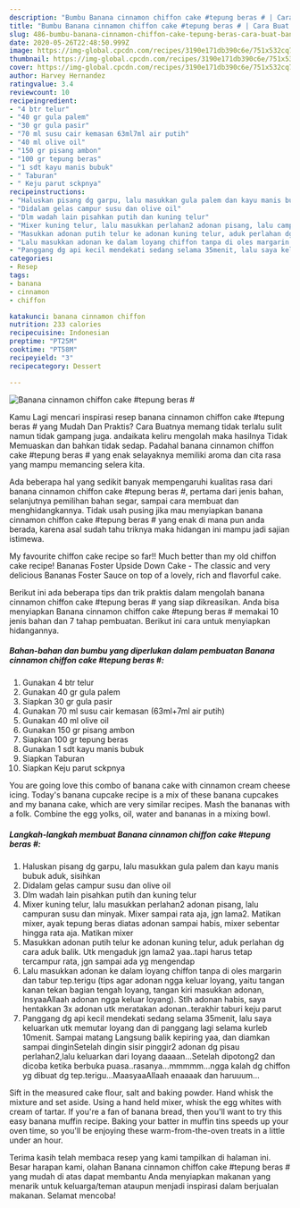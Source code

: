 ```yaml
---
description: "Bumbu Banana cinnamon chiffon cake #tepung beras # | Cara Buat Banana cinnamon chiffon cake #tepung beras # Yang Bisa Manjain Lidah"
title: "Bumbu Banana cinnamon chiffon cake #tepung beras # | Cara Buat Banana cinnamon chiffon cake #tepung beras # Yang Bisa Manjain Lidah"
slug: 486-bumbu-banana-cinnamon-chiffon-cake-tepung-beras-cara-buat-banana-cinnamon-chiffon-cake-tepung-beras-yang-bisa-manjain-lidah
date: 2020-05-26T22:48:50.999Z
image: https://img-global.cpcdn.com/recipes/3190e171db390c6e/751x532cq70/banana-cinnamon-chiffon-cake-tepung-beras-foto-resep-utama.jpg
thumbnail: https://img-global.cpcdn.com/recipes/3190e171db390c6e/751x532cq70/banana-cinnamon-chiffon-cake-tepung-beras-foto-resep-utama.jpg
cover: https://img-global.cpcdn.com/recipes/3190e171db390c6e/751x532cq70/banana-cinnamon-chiffon-cake-tepung-beras-foto-resep-utama.jpg
author: Harvey Hernandez
ratingvalue: 3.4
reviewcount: 10
recipeingredient:
- "4 btr telur"
- "40 gr gula palem"
- "30 gr gula pasir"
- "70 ml susu cair kemasan 63ml7ml air putih"
- "40 ml olive oil"
- "150 gr pisang ambon"
- "100 gr tepung beras"
- "1 sdt kayu manis bubuk"
- " Taburan"
- " Keju parut sckpnya"
recipeinstructions:
- "Haluskan pisang dg garpu, lalu masukkan gula palem dan kayu manis bubuk aduk, sisihkan"
- "Didalam gelas campur susu dan olive oil"
- "Dlm wadah lain pisahkan putih dan kuning telur"
- "Mixer kuning telur, lalu masukkan perlahan2 adonan pisang, lalu campuran susu dan minyak. Mixer sampai rata aja, jgn lama2. Matikan mixer, ayak tepung beras diatas adonan sampai habis, mixer sebentar hingga rata aja. Matikan mixer"
- "Masukkan adonan putih telur ke adonan kuning telur, aduk perlahan dg cara aduk balik. Utk mengaduk jgn lama2 yaa..tapi harus tetap tercampur rata, jgn sampai ada yg mengendap"
- "Lalu masukkan adonan ke dalam loyang chiffon tanpa di oles margarin dan tabur tep.terigu (tips agar adonan ngga keluar loyang, yaitu tangan kanan tekan bagian tengah loyang, tangan kiri masukkan adonan, InsyaaAllaah adonan ngga keluar loyang). Stlh adonan habis, saya hentakkan 3x adonan utk meratakan adonan..terakhir taburi keju parut"
- "Panggang dg api kecil mendekati sedang selama 35menit, lalu saya keluarkan utk memutar loyang dan di panggang lagi selama kurleb 10menit. Sampai matang Langsung balik kepiring yaa, dan diamkan sampai dinginSetelah dingin sisir pinggir2 adonan dg pisau perlahan2,lalu keluarkan dari loyang daaaan...Setelah dipotong2 dan dicoba ketika berbuka puasa..rasanya...mmmmm...ngga kalah dg chiffon yg dibuat dg tep.terigu...MaasyaaAllaah enaaaak dan haruuum..."
categories:
- Resep
tags:
- banana
- cinnamon
- chiffon

katakunci: banana cinnamon chiffon 
nutrition: 233 calories
recipecuisine: Indonesian
preptime: "PT25M"
cooktime: "PT58M"
recipeyield: "3"
recipecategory: Dessert

---
```



![Banana cinnamon chiffon cake #tepung beras #](https://img-global.cpcdn.com/recipes/3190e171db390c6e/751x532cq70/banana-cinnamon-chiffon-cake-tepung-beras-foto-resep-utama.jpg)

Kamu Lagi mencari inspirasi resep banana cinnamon chiffon cake #tepung beras # yang Mudah Dan Praktis? Cara Buatnya memang tidak terlalu sulit namun tidak gampang juga. andaikata keliru mengolah maka hasilnya Tidak Memuaskan dan bahkan tidak sedap. Padahal banana cinnamon chiffon cake #tepung beras # yang enak selayaknya memiliki aroma dan cita rasa yang mampu memancing selera kita.

Ada beberapa hal yang sedikit banyak mempengaruhi kualitas rasa dari banana cinnamon chiffon cake #tepung beras #, pertama dari jenis bahan, selanjutnya pemilihan bahan segar, sampai cara membuat dan menghidangkannya. Tidak usah pusing jika mau menyiapkan banana cinnamon chiffon cake #tepung beras # yang enak di mana pun anda berada, karena asal sudah tahu triknya maka hidangan ini mampu jadi sajian istimewa.

My favourite chiffon cake recipe so far!! Much better than my old chiffon cake recipe! Bananas Foster Upside Down Cake - The classic and very delicious Bananas Foster Sauce on top of a lovely, rich and flavorful cake.


Berikut ini ada beberapa tips dan trik praktis dalam mengolah banana cinnamon chiffon cake #tepung beras # yang siap dikreasikan. Anda bisa menyiapkan Banana cinnamon chiffon cake #tepung beras # memakai 10 jenis bahan dan 7 tahap pembuatan. Berikut ini cara untuk menyiapkan hidangannya.

<!--inarticleads1-->

##### Bahan-bahan dan bumbu yang diperlukan dalam pembuatan Banana cinnamon chiffon cake #tepung beras #:

1. Gunakan 4 btr telur
1. Gunakan 40 gr gula palem
1. Siapkan 30 gr gula pasir
1. Gunakan 70 ml susu cair kemasan (63ml+7ml air putih)
1. Gunakan 40 ml olive oil
1. Gunakan 150 gr pisang ambon
1. Siapkan 100 gr tepung beras
1. Gunakan 1 sdt kayu manis bubuk
1. Siapkan  Taburan
1. Siapkan  Keju parut sckpnya


You are going love this combo of banana cake with cinnamon cream cheese icing. Today&#39;s banana cupcake recipe is a mix of these banana cupcakes and my banana cake, which are very similar recipes. Mash the bananas with a folk. Combine the egg yolks, oil, water and bananas in a mixing bowl. 

<!--inarticleads2-->

##### Langkah-langkah membuat Banana cinnamon chiffon cake #tepung beras #:

1. Haluskan pisang dg garpu, lalu masukkan gula palem dan kayu manis bubuk aduk, sisihkan
1. Didalam gelas campur susu dan olive oil
1. Dlm wadah lain pisahkan putih dan kuning telur
1. Mixer kuning telur, lalu masukkan perlahan2 adonan pisang, lalu campuran susu dan minyak. Mixer sampai rata aja, jgn lama2. Matikan mixer, ayak tepung beras diatas adonan sampai habis, mixer sebentar hingga rata aja. Matikan mixer
1. Masukkan adonan putih telur ke adonan kuning telur, aduk perlahan dg cara aduk balik. Utk mengaduk jgn lama2 yaa..tapi harus tetap tercampur rata, jgn sampai ada yg mengendap
1. Lalu masukkan adonan ke dalam loyang chiffon tanpa di oles margarin dan tabur tep.terigu (tips agar adonan ngga keluar loyang, yaitu tangan kanan tekan bagian tengah loyang, tangan kiri masukkan adonan, InsyaaAllaah adonan ngga keluar loyang). Stlh adonan habis, saya hentakkan 3x adonan utk meratakan adonan..terakhir taburi keju parut
1. Panggang dg api kecil mendekati sedang selama 35menit, lalu saya keluarkan utk memutar loyang dan di panggang lagi selama kurleb 10menit. Sampai matang Langsung balik kepiring yaa, dan diamkan sampai dinginSetelah dingin sisir pinggir2 adonan dg pisau perlahan2,lalu keluarkan dari loyang daaaan...Setelah dipotong2 dan dicoba ketika berbuka puasa..rasanya...mmmmm...ngga kalah dg chiffon yg dibuat dg tep.terigu...MaasyaaAllaah enaaaak dan haruuum...


Sift in the measured cake flour, salt and baking powder. Hand whisk the mixture and set aside. Using a hand held mixer, whisk the egg whites with cream of tartar. If you&#39;re a fan of banana bread, then you&#39;ll want to try this easy banana muffin recipe. Baking your batter in muffin tins speeds up your oven time, so you&#39;ll be enjoying these warm-from-the-oven treats in a little under an hour. 

Terima kasih telah membaca resep yang kami tampilkan di halaman ini. Besar harapan kami, olahan Banana cinnamon chiffon cake #tepung beras # yang mudah di atas dapat membantu Anda menyiapkan makanan yang menarik untuk keluarga/teman ataupun menjadi inspirasi dalam berjualan makanan. Selamat mencoba!
